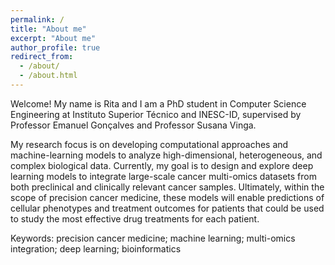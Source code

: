 ```yaml
---
permalink: /
title: "About me"
excerpt: "About me"
author_profile: true
redirect_from: 
  - /about/
  - /about.html
---
```


Welcome! My name is Rita and I am a PhD student in Computer Science Engineering at Instituto Superior Técnico and INESC-ID, supervised by Professor Emanuel Gonçalves and Professor Susana Vinga.

My research focus is on developing computational approaches and machine-learning models to analyze high-dimensional, heterogeneous, and complex biological data. Currently, my goal is to design and explore deep learning models to integrate large-scale cancer multi-omics datasets from both preclinical and clinically relevant cancer samples. Ultimately, within the scope of precision cancer medicine, these models will enable predictions of cellular phenotypes and treatment outcomes for patients that could be used to study the most effective drug treatments for each patient.

Keywords: precision cancer medicine; machine learning; multi-omics integration; deep learning; bioinformatics